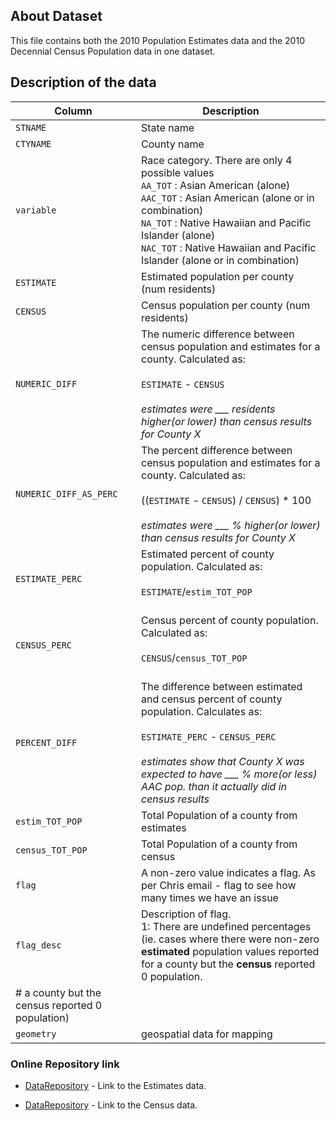 ## About Dataset

This file contains both the 2010 Population Estimates data and the 2010 Decennial Census Population data in one dataset.

## Description of the data

| Column | Description | 
| ------- | ----------- | 
| `STNAME` | State name | 
| `CTYNAME` | County name | 
| `variable` | Race category. There are only 4 possible values <br> `AA_TOT` : Asian American (alone) <br> `AAC_TOT` : Asian American (alone or in combination) <br> `NA_TOT` : Native Hawaiian and Pacific Islander (alone) <br> `NAC_TOT` : Native Hawaiian and Pacific Islander (alone or in combination) |
| `ESTIMATE` | Estimated population per county (num residents) | 
| `CENSUS` | Census population per county (num residents) | 
| `NUMERIC_DIFF` | The numeric difference between census population and estimates for a county. Calculated as: <br><br> `ESTIMATE` - `CENSUS` <br><br> *estimates were ___ residents higher(or lower) than census results for County X* | 
| `NUMERIC_DIFF_AS_PERC` | The percent difference between census population and estimates for a county. Calculated as: <br><br> ((`ESTIMATE` - `CENSUS`) / `CENSUS`) * 100 <br><br> *estimates were ___ \% higher(or lower) than census results for County X* |
| `ESTIMATE_PERC` | Estimated percent of county population. Calculated as: <br><br> `ESTIMATE`/`estim_TOT_POP` <br><br>| 
| `CENSUS_PERC` |  Census percent of county population. Calculated as: <br><br> `CENSUS`/`census_TOT_POP` <br><br> | 
| `PERCENT_DIFF` | The difference between estimated and census percent of county population. Calculates as: <br><br> `ESTIMATE_PERC` - `CENSUS_PERC` <br><br> *estimates show that County X was expected to have ___ \% more(or less) AAC pop. than it actually did in census results* | 
| `estim_TOT_POP` | Total Population of a county from estimates | 
| `census_TOT_POP` | Total Population of a county from census | 
| `flag` | A non-zero value indicates a flag. As per Chris email - flag to see how many times we have an issue | 
| `flag_desc` | Description of flag. <br> 1: There are undefined percentages (ie. cases where there were non-zero **estimated** population values reported for a county but the **census** reported 0 population. 
#    a county but the census reported 0 population) | 
| `geometry` | geospatial data for mapping | 




###  Online Repository link

* [DataRepository](https://www2.census.gov/programs-surveys/popest/datasets/2010/2010-eval-estimates/cc-est2010-alldata.csv) - Link to the Estimates data.

* [DataRepository](https://github.com/da-advisors/AAJC/blob/main/Raw%20Data/.estimates_2010_county.csv.icloud) - Link to the Census data.



